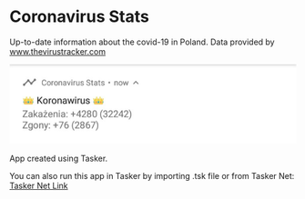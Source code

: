 # Coronavirus Stats

Up-to-date information about the covid-19 in Poland. Data provided by www.thevirustracker.com

![alt text](https://github.com/DLewy/coronavirus_stats/blob/main/screenshot.jpg?raw=true)

App created using Tasker.

You can also run this app in Tasker by importing .tsk file or from Tasker Net: [Tasker Net Link](https://taskernet.com/shares/?user=AS35m8lSKxxKA%2BBP3bfWYfXoMj4KGVUWSmU8BeYXmV%2BocBd0hQL%2Fpb%2FxPyw3oDQxLV97QNtn5sRal5IIaQFAEN4%3D&id=Task%3ACoronavirus+Stats)

